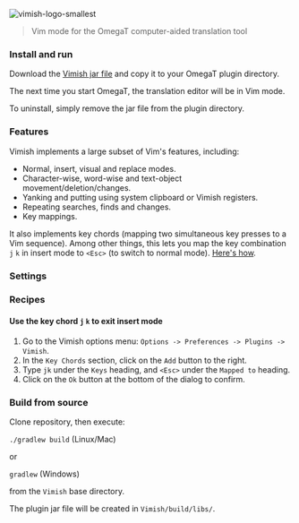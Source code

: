 ![vimish-logo-smallest](https://user-images.githubusercontent.com/54257961/202854465-e35f6d86-a77d-4397-b8be-4699b79e7fbb.png)

> Vim mode for the OmegaT computer-aided translation tool

### Install and run
Download the [Vimish jar file](https://github.com/npizzigati/Vimish/releases/download/v0.1/Vimish-0.1.jar) and copy it to your OmegaT plugin directory.

The next time you start OmegaT, the translation editor will be in Vim mode.

To uninstall, simply remove the jar file from the plugin directory.

### Features
Vimish implements a large subset of Vim's features, including:
- Normal, insert, visual and replace modes.
- Character-wise, word-wise and text-object movement/deletion/changes.
- Yanking and putting using system clipboard or Vimish registers.
- Repeating searches, finds and changes.
- Key mappings.

It also implements key chords (mapping two simultaneous key presses to a Vim sequence). Among other things, this lets you map the key combination `j` `k` in insert mode to `<Esc>` (to switch to normal mode). [Here's how](#recipes).

### Settings


### Recipes

#### Use the key chord `j` `k` to exit insert mode
1. Go to the Vimish options menu: `Options -> Preferences -> Plugins -> Vimish`.
2. In the `Key Chords` section, click on the `Add` button to the right.
3. Type `jk` under the `Keys` heading, and `<Esc>` under the `Mapped to` heading.
4. Click on the `Ok` button at the bottom of the dialog to confirm. 

### Build from source

Clone repository, then execute:

`./gradlew build` (Linux/Mac)

or

`gradlew` (Windows)

from the `Vimish` base directory.

The plugin jar file will be created in `Vimish/build/libs/`.
